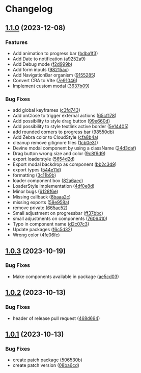 # Changelog

## [1.1.0](https://github.com/gmtdi/frontend-shared-components/compare/v1.0.3...v1.1.0) (2023-12-08)


### Features

* Add animation to progress bar ([bdba1f3](https://github.com/gmtdi/frontend-shared-components/commit/bdba1f39f5be630e4fece1097254d77656516a8c))
* Add Date to notification ([a9252a9](https://github.com/gmtdi/frontend-shared-components/commit/a9252a971dc967e59e1d6ce15929ecccab135934))
* Add Debug mode ([f2d999b](https://github.com/gmtdi/frontend-shared-components/commit/f2d999bdf90cbd2e532ed0ab16f96eab2c9ff795))
* Add form inputs ([98215ac](https://github.com/gmtdi/frontend-shared-components/commit/98215ac164fa62cd1e6bfba4bc44e143a3a50e5d))
* Add NavigationBar organism ([9155285](https://github.com/gmtdi/frontend-shared-components/commit/91552853cceb5863ebcc26e0711a93c4ef9fe07c))
* Convert CRA to VIte ([7e91046](https://github.com/gmtdi/frontend-shared-components/commit/7e910468df54cb44e8b7a0e59d13ba58cf74ec44))
* Implement custom modal ([3637b09](https://github.com/gmtdi/frontend-shared-components/commit/3637b09e4a1751e983935affa602d43777a2fe30))


### Bug Fixes

* add global keyframes ([c3fd743](https://github.com/gmtdi/frontend-shared-components/commit/c3fd74360091286171f1a1df5bdb3ec06c9a2430))
* Add onClose to trigger external actions ([65cf178](https://github.com/gmtdi/frontend-shared-components/commit/65cf17871e3914bdd170c83771a602ae1a75a631))
* Add possibility to style drag button ([99e660d](https://github.com/gmtdi/frontend-shared-components/commit/99e660df522be5b0388ec65aabef48b969f40911))
* Add possibility to style textlink active border ([5e14405](https://github.com/gmtdi/frontend-shared-components/commit/5e144056e9daf5833158c97776e1000b8c8ab28e))
* add rounded corners to progress bar ([98550db](https://github.com/gmtdi/frontend-shared-components/commit/98550db469cbf6a3db2efdc09d76ea087e075df0))
* Add Zebra color to CloudStyle ([cfa8b4a](https://github.com/gmtdi/frontend-shared-components/commit/cfa8b4acc373a5e9d049c438bb73d0ec4d509e8a))
* cleanup remove gitignore files ([1cb0e31](https://github.com/gmtdi/frontend-shared-components/commit/1cb0e3121c5f9de07642f3fec1de7781adfced0e))
* Devine modal component by using a className ([24d3daf](https://github.com/gmtdi/frontend-shared-components/commit/24d3dafa71389987aacec46656638b3ce57c77bf))
* Drag button wrong size and color ([9c8f6d9](https://github.com/gmtdi/frontend-shared-components/commit/9c8f6d9bd919e16ef30126bc67ef0f359c02b7e3))
* export loaderstyle ([5654d2d](https://github.com/gmtdi/frontend-shared-components/commit/5654d2df7ec268114c1d8321dd990877f73ad7e0))
* Export modal backdrop as component ([bb2c3d9](https://github.com/gmtdi/frontend-shared-components/commit/bb2c3d9331970f3bac888d9ed332335b7cb5db1c))
* export types ([544e11d](https://github.com/gmtdi/frontend-shared-components/commit/544e11de0b7d860c765f2c90913add0c17b24a4e))
* formatting ([3c11b9b](https://github.com/gmtdi/frontend-shared-components/commit/3c11b9bbe97684e187df4c42d1d74723bd6d606b))
* loader component box ([82a6aec](https://github.com/gmtdi/frontend-shared-components/commit/82a6aecaf5dc8e983ad9e65dac25902a2d81d38d))
* LoaderStyle implementation ([4df0e8d](https://github.com/gmtdi/frontend-shared-components/commit/4df0e8db3eb3624f1a1c1ee63738992781a521bb))
* Minor bugs ([6128f6e](https://github.com/gmtdi/frontend-shared-components/commit/6128f6e8556d317c3e3210fc8b4d7f7b20412572))
* Missing callback ([8baaa2c](https://github.com/gmtdi/frontend-shared-components/commit/8baaa2c084298310d87ce4763798d0b59c57ad78))
* missing exports ([58e958a](https://github.com/gmtdi/frontend-shared-components/commit/58e958a4643adb033604d99de3f08946d5dc9fd6))
* remove private ([665ac52](https://github.com/gmtdi/frontend-shared-components/commit/665ac524bda475c08a39bd1de8063b95955f7769))
* Small adjustment on progressbar ([ff37bbc](https://github.com/gmtdi/frontend-shared-components/commit/ff37bbcfb66afb594d934fdf4cf51d4f9cf68bdc))
* small adjustments on components ([7606410](https://github.com/gmtdi/frontend-shared-components/commit/760641078a565fd493678e48802031cda017e1d7))
* Typo in component name ([d2c07c3](https://github.com/gmtdi/frontend-shared-components/commit/d2c07c3423aafef738a50810c2f14c861808dda6))
* Update packages ([f6c5d32](https://github.com/gmtdi/frontend-shared-components/commit/f6c5d32d0e7a3598937683ec09d47e4f11467a06))
* Wrong color ([4fe06fc](https://github.com/gmtdi/frontend-shared-components/commit/4fe06fc8d8cf3ecfd41529464144f09d8f7e55e5))

## [1.0.3](https://github.com/gmtdi/frontend-shared-components/compare/v1.0.2...v1.0.3) (2023-10-19)


### Bug Fixes

* Make components available in package ([ae5cd03](https://github.com/gmtdi/frontend-shared-components/commit/ae5cd0310863b606cb5693ea4e4cc9c8ae69e714))

## [1.0.2](https://github.com/gmtdi/frontend-shared-components/compare/v1.0.1...v1.0.2) (2023-10-13)


### Bug Fixes

* header of release pull request ([468d694](https://github.com/gmtdi/frontend-shared-components/commit/468d69404361f59beb613df0417473b6c1df0a05))

## [1.0.1](https://github.com/gmtdi/frontend-shared-components/compare/v1.0.0...v1.0.1) (2023-10-13)


### Bug Fixes

* create patch package ([506530b](https://github.com/gmtdi/frontend-shared-components/commit/506530b77998ab45e0ff9a4231b7413519ab4e37))
* create patch version ([08ba6cd](https://github.com/gmtdi/frontend-shared-components/commit/08ba6cdc708d90ee58deb8e659f905ead11dfd29))
